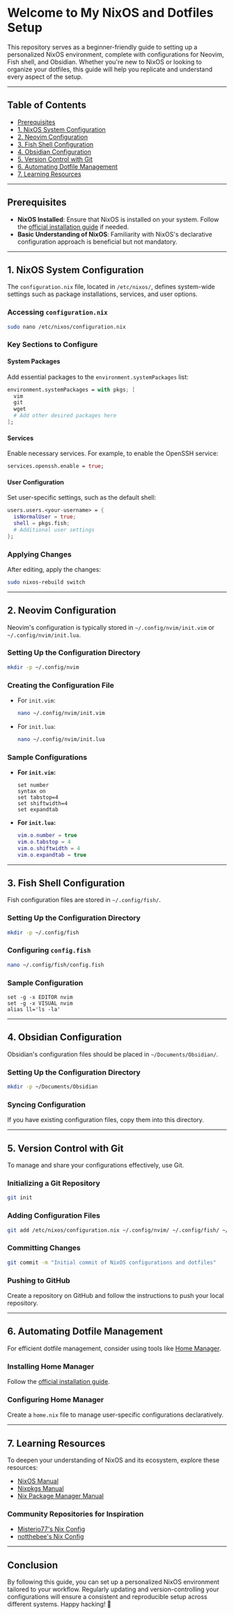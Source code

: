 # Welcome to My NixOS and Dotfiles Setup

This repository serves as a beginner-friendly guide to setting up a personalized NixOS environment, complete with configurations for Neovim, Fish shell, and Obsidian. Whether you're new to NixOS or looking to organize your dotfiles, this guide will help you replicate and understand every aspect of the setup.

---

## Table of Contents

- [Prerequisites](#prerequisites)
- [1. NixOS System Configuration](#1-nixos-system-configuration)
- [2. Neovim Configuration](#2-neovim-configuration)
- [3. Fish Shell Configuration](#3-fish-shell-configuration)
- [4. Obsidian Configuration](#4-obsidian-configuration)
- [5. Version Control with Git](#5-version-control-with-git)
- [6. Automating Dotfile Management](#6-automating-dotfile-management)
- [7. Learning Resources](#7-learning-resources)

---

## Prerequisites

- **NixOS Installed**: Ensure that NixOS is installed on your system. Follow the [official installation guide](https://nixos.org/manual/nixos/stable/#ch-installation) if needed.
- **Basic Understanding of NixOS**: Familiarity with NixOS's declarative configuration approach is beneficial but not mandatory.

---

## 1. NixOS System Configuration

The `configuration.nix` file, located in `/etc/nixos/`, defines system-wide settings such as package installations, services, and user options.

### Accessing `configuration.nix`

```bash
sudo nano /etc/nixos/configuration.nix
```

### Key Sections to Configure

#### System Packages
Add essential packages to the `environment.systemPackages` list:

```nix
environment.systemPackages = with pkgs; [
  vim
  git
  wget
  # Add other desired packages here
];
```

#### Services
Enable necessary services. For example, to enable the OpenSSH service:

```nix
services.openssh.enable = true;
```

#### User Configuration
Set user-specific settings, such as the default shell:

```nix
users.users.<your-username> = {
  isNormalUser = true;
  shell = pkgs.fish;
  # Additional user settings
};
```

### Applying Changes

After editing, apply the changes:

```bash
sudo nixos-rebuild switch
```

---

## 2. Neovim Configuration

Neovim's configuration is typically stored in `~/.config/nvim/init.vim` or `~/.config/nvim/init.lua`.

### Setting Up the Configuration Directory

```bash
mkdir -p ~/.config/nvim
```

### Creating the Configuration File

- For `init.vim`:

  ```bash
  nano ~/.config/nvim/init.vim
  ```

- For `init.lua`:

  ```bash
  nano ~/.config/nvim/init.lua
  ```

### Sample Configurations

- **For `init.vim`:**

  ```vim
  set number
  syntax on
  set tabstop=4
  set shiftwidth=4
  set expandtab
  ```

- **For `init.lua`:**

  ```lua
  vim.o.number = true
  vim.o.tabstop = 4
  vim.o.shiftwidth = 4
  vim.o.expandtab = true
  ```

---

## 3. Fish Shell Configuration

Fish configuration files are stored in `~/.config/fish/`.

### Setting Up the Configuration Directory

```bash
mkdir -p ~/.config/fish
```

### Configuring `config.fish`

```bash
nano ~/.config/fish/config.fish
```

### Sample Configuration

```fish
set -g -x EDITOR nvim
set -g -x VISUAL nvim
alias ll='ls -la'
```

---

## 4. Obsidian Configuration

Obsidian's configuration files should be placed in `~/Documents/Obsidian/`.

### Setting Up the Configuration Directory

```bash
mkdir -p ~/Documents/Obsidian
```

### Syncing Configuration

If you have existing configuration files, copy them into this directory.

---

## 5. Version Control with Git

To manage and share your configurations effectively, use Git.

### Initializing a Git Repository

```bash
git init
```

### Adding Configuration Files

```bash
git add /etc/nixos/configuration.nix ~/.config/nvim/ ~/.config/fish/ ~/Documents/Obsidian/
```

### Committing Changes

```bash
git commit -m "Initial commit of NixOS configurations and dotfiles"
```

### Pushing to GitHub

Create a repository on GitHub and follow the instructions to push your local repository.

---

## 6. Automating Dotfile Management

For efficient dotfile management, consider using tools like [Home Manager](https://nix-community.github.io/home-manager/).

### Installing Home Manager

Follow the [official installation guide](https://nix-community.github.io/home-manager/#sec-install-standalone).

### Configuring Home Manager

Create a `home.nix` file to manage user-specific configurations declaratively.

---

## 7. Learning Resources

To deepen your understanding of NixOS and its ecosystem, explore these resources:

- [NixOS Manual](https://nixos.org/manual/nixos/stable/)
- [Nixpkgs Manual](https://nixos.org/manual/nixpkgs/stable/)
- [Nix Package Manager Manual](https://nixos.org/manual/nix/stable/)

### Community Repositories for Inspiration

- [Misterio77's Nix Config](https://github.com/Misterio77/nix-config)
- [notthebee's Nix Config](https://github.com/notthebee/nix-config)

---

## Conclusion

By following this guide, you can set up a personalized NixOS environment tailored to your workflow. Regularly updating and version-controlling your configurations will ensure a consistent and reproducible setup across different systems. Happy hacking! 🚀
